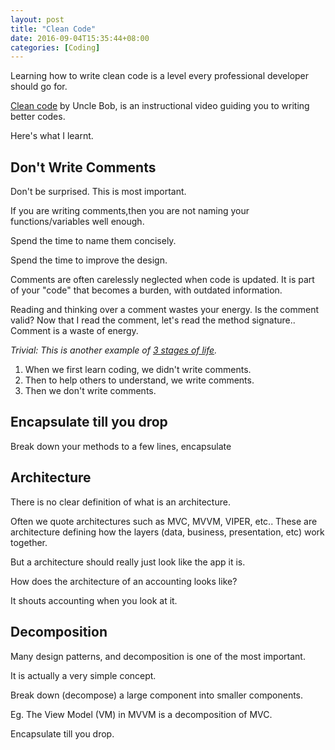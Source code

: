 ```yaml
---
layout: post
title: "Clean Code"
date: 2016-09-04T15:35:44+08:00
categories: [Coding]
---
```


Learning how to write clean code is a level every professional developer should go for.

[Clean code](https://cleancoders.com) by Uncle Bob, is an instructional video guiding you to writing better codes.

Here's what I learnt.


## Don't Write Comments

Don't be surprised. This is most important.

If you are writing comments,then you are not naming your functions/variables well enough.

Spend the time to name them concisely.

Spend the time to improve the design.

Comments are often carelessly neglected when code is updated. It is part of your "code" that becomes a burden, with outdated information. 

Reading and thinking over a comment wastes your energy. Is the comment valid? Now that I read the comment, let's read the method signature.. Comment is a waste of energy.

_Trivial: This is another example of [3 stages of life](http://just2me.com/2015/08/09/life-3-stages/)._ 

1. When we first learn coding, we didn't write comments.
2. Then to help others to understand, we write comments.
3. Then we don't write comments.


## Encapsulate till you drop

Break down your methods to a few lines, encapsulate


## Architecture

There is no clear definition of what is an architecture.

Often we quote architectures such as MVC, MVVM, VIPER, etc.. These are architecture defining how the layers (data, business, presentation, etc) work together.

But a architecture should really just look like the app it is.

How does the architecture of an accounting looks like? 

It shouts accounting when you look at it.
 

## Decomposition

Many design patterns, and decomposition is one of the most important.

It is actually a very simple concept.

Break down (decompose) a large component into smaller components.

Eg. The View Model (VM) in MVVM is a decomposition of MVC.

Encapsulate till you drop.
